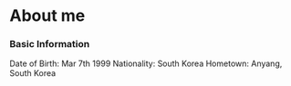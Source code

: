 About me
========

### Basic Information

Date of Birth: Mar 7th 1999
Nationality: South Korea
Hometown: Anyang, South Korea


